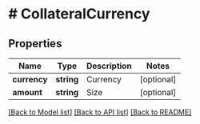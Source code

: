 # # CollateralCurrency

## Properties

Name | Type | Description | Notes
------------ | ------------- | ------------- | -------------
**currency** | **string** | Currency | [optional] 
**amount** | **string** | Size | [optional] 

[[Back to Model list]](../../README.md#documentation-for-models) [[Back to API list]](../../README.md#documentation-for-api-endpoints) [[Back to README]](../../README.md)
